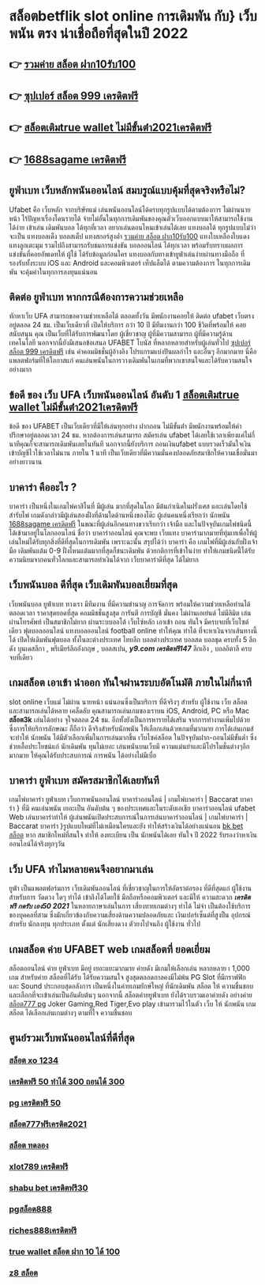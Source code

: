# สล็อตbetflik  slot online การเดิมพัน กับ} เว็บพนัน ตรง   น่าเชื่อถือที่สุดในปี 2022 

## 👉 [รวมค่าย สล็อต ฝาก10รับ100](https://bio.link/tisawago)
## 👉 [ซุปเปอร์ สล็อต 999 เครดิตฟรี](https://member.mabet.net/?action=login)
## 👉 [สล็อตเติมtrue wallet ไม่มีขั้นต่ํา2021เครดิตฟรี](https://mabet.net/20-free-100/)
## 👉 [1688sagame เครดิตฟรี](https://mabet.net/credit-free-50/)

## ยูฟ่าเบท เว็บหลักพนันออนไลน์ สมบรูณ์แบบคุ้มที่สุดจริงหรือไม่?

Ufabet  คือ  เว็บหลัก  จากบริษัทแม่ เล่นพนันออนไลน์ได้ครบทุกรูปแบบได้ตามต้องการ ไม่ผ่านนายหน้า ไร้ปัญหาเรื่องโดนรายได้  จ่ายไม่อั้นในทุกการเดิมพันของคุณตัวเว็บออกแบบมาให้สามารถใช้งานได้ง่าย เข้าเล่น เดิมพันบอล ได้ทุกที่เวลา อยากเล่นตอนไหนเข้าเล่นได้เลย  แทงบอลได้ ทุกรูปแบบไม่ว่าจะเป็น แทงบอลเต็ง บอลสเต็ป แทงสกอร์สูงต่ำ [รวมค่าย สล็อต ฝาก10รับ100](https://member.mabet.net/?action=login) แทงใบเหลืองใบแดง แทงลูกเตะมุม รวมไปถึงสามารถรับชมการแข่งขัน บอลออนไลน์ ได้ทุกเวลา  พร้อมรับทราบผลการแข่งขันที่คอยอัพเดทให้ ผู้ใช้  ได้รับข้อมูลก่อนใคร แทงบอลกับทางเข้ายูฟ่าเล่นง่ายผ่านทางมือถือ ที่รองรับทั้งระบบ iOS และ Android และคอมพิวเตอร์ เท็ปแล็ตได้  ตามความต้องการ ในทุกการเดิมพัน จะคุ้มค่าในทุกการลงทุนแน่นอน


## ติดต่อ ยูฟ่าเบท หากกรณีต้องการความช่วยเหลือ

 ทักหาเว็บ UFA สามารถขอความช่วยเหลือได้  ตลอดทั้งวัน มีพนักงานคอยให้ ติดต่อ ufabet เว็บตรง อยู่ตลอด 24 ชม. เป็นเว็บเดียวที่  เปิดให้บริการ กว่า 10 ปี มีทีมงานกว่า 100 ชีวิตที่พร้อมให้ คอยสนับสนุน คุณ เป็นเว็บที่ได้รับการพัฒนาโดย ผู้เชี่ยวชาญ ผู้ที่มีความสามารถ ผู้ที่มีความรู้ด้านเทคโนโลยี นอกจากนี้ยังมีเสนอข้อเสนอ UFABET โบนัส  ที่หลากหลายสำหรับผู้เล่นทั่วไป [ซุปเปอร์ สล็อต 999 เครดิตฟรี](https://mabet.net/20-free-100/) เช่น ค่าคอมมิชชั่นผู้อ้างอิง โปรแกรมแบ่งปันผลกำไร และอื่นๆ อีกมากมาย นี่คือแพลตฟอร์มที่ให้โอกาสแก่ คนเล่นพนันในการวางเดิมพันในเกมที่พวกเขาสนใจและได้รับความสนใจอย่างมาก

## ข้อดี ของ เว็บ UFA เว็บพนันออนไลน์ อันดับ 1 [สล็อตเติมtrue wallet ไม่มีขั้นต่ํา2021เครดิตฟรี](https://mabet.net/credit-free-50/) 

ข้อดี ของ UFABET เป็นเว็บเดียวที่มีให้เล่นทุกอย่าง ฝากถอน ไม่มีขั้นต่ํา  มีพนักงานพร้อมให้คำปรึกษาอยู่ตลอดเวลา 24 ชม. หากต้องการเล่นสามารถ  สมัครเล่น ufabet  ได้เลยใช้เวลาเพียงแค่ไม่กี่นาทีคุณก็จะสามารถเดิมพันเลยในทันที นอกจากนี้ยังบริการ  ถอนเงินufabet  แบบรวดเร็วมันใจเงินเข้าบัญชีไวใช้เวลาไม่นาน ภายใน 1 นาที เป็นเว็บเดียวที่มีความมั่นคงปลอดภัยสมาชิกให้ความเชื่อมั่นมาอย่างยาวนาน


## บาคาร่า คืออะไร ? 

บาคาร่า เป็นหนึ่งในเกมไพ่คาสิโนที่  มีผู้เล่น มากที่สุดในโลก มีต้นกำเนิดในฝรั่งเศส และเล่นโดยใช้สำรับไพ่ เกมดังกล่าวมีผู้เล่นสองฝั่งที่ด้านใดด้านหนึ่งของโต๊ะ ผู้เล่นคนหนึ่งเรียกว่า นักพนัน  [1688sagame เครดิตฟรี](https://mabet.net/20-free-100/) ในขณะที่ผู้เล่นอีกคนทางขวาเรียกว่า เจ้ามือ และในปัจจุบันเกมไพ่ชนิดนี้ได้เข้ามาอยู่ในโลกออนไลน์ ชื่อว่า บาคาร่าออนไลน์  คุณจะพบ  เว็บแทง บาคาร่ามากมายที่ทุ่มเทเพื่อให้ผู้เล่นใหม่ได้รับทุกสิ่งที่ดีที่สุดในการเดิมพัน เพราะฉะนั้น สรุปได้ว่า บาคาร่า คือ เกมไพ่ที่มีผู้เล่นกับฝั่งเจ้ามือ เดิมพันแต้ม 0-9 ฝั่งไหนแต้มมากที่สุดก็ชนะเดิมพัน ด้วยกติการที่เข้าในง่าย ทำให้เกมชนิดนี้่ได้รับความนิยมจากคนทั่วโลกและสามารถทำเงินได้จาก  เว็บบาคาร่าดีที่สุด  ได้ไม่ยาก

## เว็บพนันบอล ดีที่สุด เว็บเดิมพันบอลเยี่ยมที่สุด

 เว็บพนันบอล  ยูฟ่าเบท  ทางเรา มีทีมงาน  ที่มีความชำนาญ  การจัดการ พร้อมให้ความช่วยเหลือท่านได้ ตลอดเวลา   ราคาสุดยอดที่สุด คอมมิชชั่นสูงสุด  การันตี   การบัญชี  มั่นคง ไม่ผ่านเอเย่นต์   ไม่มีลิมิต  เล่นผ่านโทรศัพท์   เป็นสมาชิกไม่ยาก ผ่านระบบออโต้  เว็บไซ์หลัก  เอาเข้า ถอน  ทันใจ มีครบจบที่เว็บไซต์  เดียว ฟุตบอลออนไลน์ แทงบอลออนไลน์ football online ทำให้คุณ ทำได้ ที่จะหาเงินจากเส้นทางนี้ได้ เปิดให้เดิมพันฟุตบอล  ทั้งในละต่างประเทศ  ไทยลีก บอลต่างประเทศ บอลสด  บอลชุด  ครบทั้ง 5 ลีก ดัง บุนเดสลีกา , พรีเมียร์ลีกอังกฤษ ,  บอลสเปน, ***y9.com เครดิตฟรี147*** ลีกเอิง ,  บอลอิตาลี ครบจบที่เดียว

## เกมสล็อต  เอาเข้า  นำออก ทันใจผ่านระบบอัตโนมัติ  ภายในไม่กี่นาที 

 slot online เว็บแม่ ไม่ผ่าน นายหน้า แน่นอนซึ่งเป็นบริการ ที่ดีจริงๆ สำหรับ ผู้ใช้งาน เว็บ สล็อต  และสามารถเล่นได้หลาย เคล็ดลับ คุณสามารถเล่นเกมของเราบน iOS, Android, PC หรือ Mac **สล็อต3k** เล่นได้อย่าง จุใจตลอด 24 ชม. อีกทั้งยังเป็นการหารายได้เสริม จากการทำงานเพิ่มไปด้วย ซึ่งการให้บริการลักษณะ ก็ถือว่า ดีจริงสำหรับนักพนัน ให้เลือกเล่นด้วยเกมที่มากมาย การได้เล่นเกมส์จะทำให้ นักพนัน ได้มีตัวเลือกเพิ่มในการเล่นมากขึ้น  เว็บไซค์สล็อต ในปัจจุบันฝาก-ถอนไม่มีขั้นต่ำ ซึ่งช่วยเอื้อประโยชน์แก่  นักเดิมพัน ทุนไม่เยอะ เล่นพนันบนเว็บมี ความแม่นยำและมีโปรโมชั่นต่างๆอีกมากมาย ให้คุณได้รับประสบการณ์ การพนัน ได้อย่างไม่มีเบื่อ

##  บาคาร่า  ยูฟ่าเบท  สมัครสมาชิกได้เลยทันที

 เกมไพ่บาคาร่า   ยูฟ่าเบท  เว็บการพนันออนไลน์ บาคาร่าออนไลน์ | เกมไพ่บาคาร่า | Baccarat บาคาร่า } ที่มี คนเล่นพนัน เยอะเป็น อันดับต้น ๆ ของประเทศและในระดับเอเชีย บาคาร่าออนไลน์ ufabet  Web เล่นบาคาร่าทำให้ ผู้เล่นพนันเปิดประสบการณ์ในการเล่นบาคาร่าออนไลน์ | เกมไพ่บาคาร่า | Baccarat บาคาร่า }รูปแบบใหม่ที่ไม่เหมือนใครและยัง   ทำให้สร้างเงินได้อย่างแน่นอน [bk bet สล็อต](https://mabet.net/register/) หาก สมาชิกใหม่ที่สนใจ   ทำให้ ลงทะเบียน เป็น นักพนันได้เลย ทันใจ  ปี 2022 รับรองว่าหาเงินออนไลน์ได้จริงทุกๆวัน


## เว็บ UFA ทำไมหลายคนจึงอยากมาเล่น

 ยูฟ่า เป็นแพลตฟอร์มการ เว็บเดิมพันออนไลน์ ที่เชี่ยวชาญในการให้อัตราต่อรอง ที่ดีที่สุดแก่ ผู้ใช้งานสำหรับการ วัดดวง ใดๆ  ทำได้ เข้าถึงได้โดยใช้  มือถือหรือคอมพิวเตอร์ และมีให้  ความสะดวก ***เครดิตฟรี กดรับ เอง50 2021*** ในหลายภาษาเล่นในการ  เสี่ยงทายเกมต่างๆ  ทำได้ ไม่จำ เป็นต้องใช้บริการ ของบุคคลที่สาม ซึ่งมักเกี่ยวข้องกับความเสี่ยงด้านความปลอดภัยและ  เงินเปอร์เซ็นต์ที่สูงป็น อุปกรณ์ สำหรับ  นักลงทุน ทุกประเภท ตั้งแต่ นักเสี่ยงดวง ตัวยงไปจนถึง ผู้ใช้งาน ทั่วไป

##   เกมสล็อต ค่าย  UFABET  web   เกมสล็อตที่ ยอดเยี่ยม 

สล็อตออนไลน์  ค่าย ยูฟ่าเบท  มีอยู่ เยอะแยะมากมาย  ค่ายดัง มีเกมให้เลือกเล่น หลากหลาย เ 1,000 เกม สำหรับค่าย สล็อตที่ได้รับ  ได้รับความสนใจ สูงสุดตลอดกาลคงมีไม่พ้น PG Slot ที่มีกราฟฟิก และ Sound ประกอบสุดอลังการ เป็นหนึ่งในค่ายเกมยักษ์ใหญ่ ที่นักเดิมพัน  สล็อต ให้ ความชื่นชอบ และเลือกที่จะเข้าเล่นเป็นอันดับต้นๆ  นอกจากนี้ สล็อตค่ายยูฟ่าเบท ยังได้รวบรวมเอาค่ายดัง อย่างค่าย [สล็อต777 pg](https://mabet.net/credit-free-50/) Joker Gaming,Red Tiger,Evo play เข้ามารวมไว้ในตัว เว็บ ให้ นักพนัน  เกมสล็อต ได้เลือกเล่นเกมต่างๆ ตามที่ใจ ความชื่นชอบ 

## ศูนย์รวมเว็บพนันออนไลน์ที่ดีที่สุด

### [สล็อต xo 1234](https://atom.io/themes/PG%20เว็บตรง%20%20008%20สล็อต%20008%20สล็อต%2020รับ100%20ของแท้%20100%)
### [เครดิตฟรี 50 ทำได้ 300 ถอนได้ 300](https://atom.io/themes/PG%20เว็บตรง%20%20สล็อต%2088%20008%20สล็อต%2020รับ100%20ของแท้%20100%)
### [pg เครดิตฟรี 50](https://atom.io/themes/PG%20เว็บตรง%20%20pigspin%20เครดิตฟรี%20100%20008%20สล็อต%2020รับ100%20ของแท้%20100%)
### [สล็อต777ฟรีเครดิต2021](https://atom.io/themes/PG%20เว็บตรง%20%20สล็อต444%20008%20สล็อต%2020รับ100%20ของแท้%20100%)
### [สล็อต ทดลอง](https://atom.io/themes/PG%20เว็บตรง%20%20superlot999%20เครดิตฟรี50%20008%20สล็อต%2020รับ100%20ของแท้%20100%)
### [xlot789 เครดิตฟรี](https://atom.io/themes/PG%20เว็บตรง%20%20ambzabb%20สล็อต%20008%20สล็อต%2020รับ100%20ของแท้%20100%)
### [shabu bet เครดิตฟรี30](https://atom.io/themes/PG%20เว็บตรง%20%20ค่าย%20สล็อต%20xo%20008%20สล็อต%2020รับ100%20ของแท้%20100%)
### [pgสล็อต888](https://atom.io/themes/PG%20เว็บตรง%20%20superslot168%20เครดิตฟรี50%20008%20สล็อต%2020รับ100%20ของแท้%20100%)
### [riches888เครดิตฟรี](https://atom.io/themes/PG%20เว็บตรง%20%20u31.com%20เครดิตฟรี58%20008%20สล็อต%2020รับ100%20ของแท้%20100%)
### [true wallet สล็อต ฝาก 10 ได้ 100](https://atom.io/themes/PG%20เว็บตรง%20%20สล็อต555%20008%20สล็อต%2020รับ100%20ของแท้%20100%)
### [z8 สล็อต](https://atom.io/themes/PG%20เว็บตรง%20%20เครดิตฟรี%20กดรับ%20เอง%20วอ%20เลท%20008%20สล็อต%2020รับ100%20ของแท้%20100%)